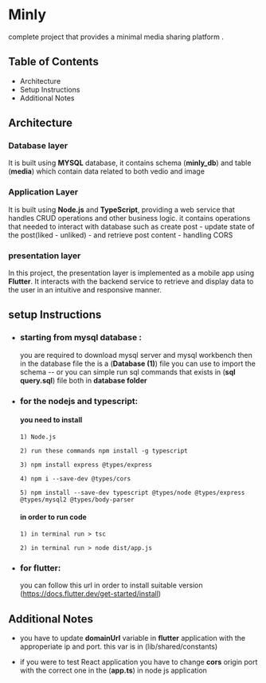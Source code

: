 # Minly 
complete project that provides a minimal media sharing platform .

## Table of Contents
- Architecture
- Setup Instructions
- Additional Notes

## Architecture
### Database layer 
  It is built using **MYSQL** database, it contains schema (**minly_db**) and table (**media**) which contain data related to both vedio and image
  
### Application Layer
  It is built using **Node.js** and **TypeScript**, providing a web service that handles CRUD operations and other business logic.
  it contains operations that needed to interact with database such as create post - update state of the post(liked - unliked) - and retrieve post content - handling CORS    

### presentation layer 
  In this project, the presentation layer is implemented as a mobile app using **Flutter**. 
  It interacts with the backend service to retrieve and display data to the user in an intuitive and responsive manner.

## setup Instructions
  - ### starting from mysql database :
      you are required to download mysql server and mysql workbench
      then in the database file the is a (**Database (1)**) file you can use to import the schema --
      or you can simple run sql commands that exists in (**sql query.sql**) file  both in **database folder**

   
   - ### for the nodejs and typescript:
       #### you need to install
         1) Node.js
     
         2) run these commands npm install -g typescript

         3) npm install express @types/express

         4) npm i --save-dev @types/cors

         5) npm install --save-dev typescript @types/node @types/express @types/mysql2 @types/body-parser
     
      #### in order to run code
         1) in terminal run > tsc

         2) in terminal run > node dist/app.js

 - ### for flutter:
     you can follow this url in order to install suitable version (https://docs.flutter.dev/get-started/install)


## Additional Notes
  - you have to update **domainUrl** variable in **flutter** application with the approperiate ip and port.
    this var is in (lib/shared/constants)

   - if you were to test React application you have to change **cors** origin port with the correct one in the (**app.ts**) in node js application 
